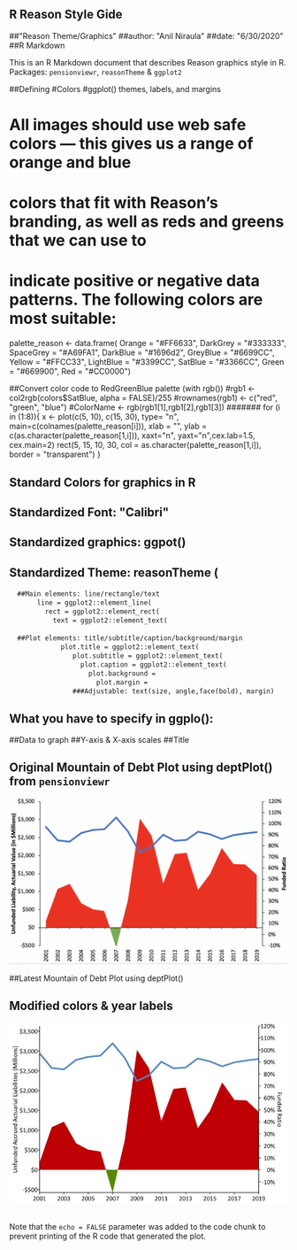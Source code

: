 ## R Reason Style Gide

##"Reason Theme/Graphics"
##author: "Anil Niraula"
##date: "6/30/2020"
##R Markdown

This is an R Markdown document that describes Reason graphics style in R.
Packages: `pensionviewr`, `reasonTheme` & `ggplot2`

##Defining
#Colors
#ggplot() themes, labels, and margins

# All images should use web safe colors — this gives us a range of orange and blue
# colors that fit with Reason’s branding, as well as reds and greens that we can use to
# indicate positive or negative data patterns. The following colors are most suitable:

palette_reason <- data.frame(
  Orange = "#FF6633", 
  DarkGrey = "#333333", 
  SpaceGrey = "#A69FA1",
  DarkBlue = "#1696d2",
  GreyBlue = "#6699CC", 
  Yellow = "#FFCC33", 
  LightBlue = "#3399CC", 
  SatBlue = "#3366CC", 
  Green = "#669900", 
  Red = "#CC0000")
  
##Convert color code to RedGreenBlue palette (with rgb())
#rgb1 <- col2rgb(colors$SatBlue, alpha = FALSE)/255
#rownames(rgb1) <- c("red", "green", "blue")
#ColorName <- rgb(rgb1[1],rgb1[2],rgb1[3])
#######
for (i in (1:8)){
x <- plot(c(5, 10), c(15, 30), type= "n", main=c(colnames(palette_reason[i])), xlab = "", 
ylab = c(as.character(palette_reason[1,i])), xaxt="n", yaxt="n",cex.lab=1.5, cex.main=2)
rect(5, 15, 10, 30, col = as.character(palette_reason[1,i]), border = "transparent")
}
## Standard Colors for graphics in R


## Standardized Font: "Calibri"
## Standardized graphics: ggpot() 
## Standardized Theme: reasonTheme (
      ##Main elements: line/rectangle/text
           line = ggplot2::element_line(
             rect = ggplot2::element_rect(
               text = ggplot2::element_text(
        
      ##Plot elements: title/subtitle/caption/background/margin
                 plot.title = ggplot2::element_text(
                    plot.subtitle = ggplot2::element_text(
                      plot.caption = ggplot2::element_text(
                        plot.background = 
                          plot.margin = 
                    ###Adjustable: text(size, angle,face(bold), margin)
                    
## What you have to specify in ggplo(): 
 ##Data to graph
 ##Y-axis & X-axis scales
 ##Title

## Original Mountain of Debt Plot using deptPlot() from `pensionviewr`
  ![Original Debt Plot - PERSI](PERSI.Excel.graph.png)

##Latest Mountain of Debt Plot using deptPlot()
## Modified colors & year labels
  ![Latest Modified Debt Plot - PERSI](PERSI.debptPlot2.jpeg)

```{r, echo=FALSE}
```

Note that the `echo = FALSE` parameter was added to the code chunk to prevent printing of the R code that generated the plot.
